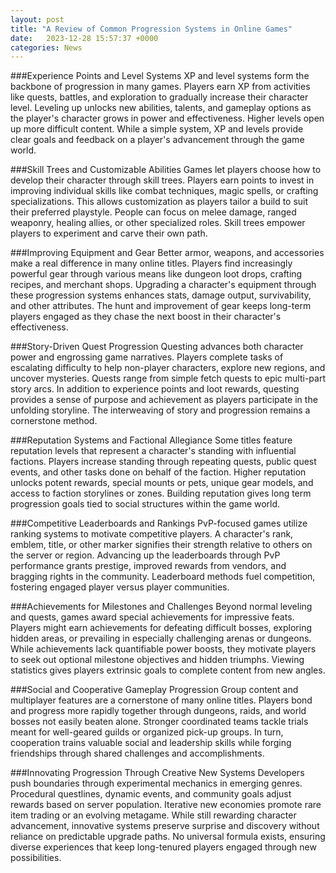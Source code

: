 ```yaml
---
layout: post
title: "A Review of Common Progression Systems in Online Games"
date:   2023-12-28 15:57:37 +0000
categories: News
---
```

###Experience Points and Level Systems
 XP and level systems form the backbone of progression in many games. Players earn XP from activities like quests, battles, and exploration to gradually increase their character level. Leveling up unlocks new abilities, talents, and gameplay options as the player's character grows in power and effectiveness. Higher levels open up more difficult content. While a simple system, XP and levels provide clear goals and feedback on a player's advancement through the game world.

###Skill Trees and Customizable Abilities
Games let players choose how to develop their character through skill trees. Players earn points to invest in improving individual skills like combat techniques, magic spells, or crafting specializations. This allows customization as players tailor a build to suit their preferred playstyle. People can focus on melee damage, ranged weaponry, healing allies, or other specialized roles. Skill trees empower players to experiment and carve their own path.

###Improving Equipment and Gear
Better armor, weapons, and accessories make a real difference in many online titles. Players find increasingly powerful gear through various means like dungeon loot drops, crafting recipes, and merchant shops. Upgrading a character's equipment through these progression systems enhances stats, damage output, survivability, and other attributes. The hunt and improvement of gear keeps long-term players engaged as they chase the next boost in their character's effectiveness.

###Story-Driven Quest Progression
Questing advances both character power and engrossing game narratives. Players complete tasks of escalating difficulty to help non-player characters, explore new regions, and uncover mysteries. Quests range from simple fetch quests to epic multi-part story arcs. In addition to experience points and loot rewards, questing provides a sense of purpose and achievement as players participate in the unfolding storyline. The interweaving of story and progression remains a cornerstone method.

###Reputation Systems and Factional Allegiance
Some titles feature reputation levels that represent a character's standing with influential factions. Players increase standing through repeating quests, public quest events, and other tasks done on behalf of the faction. Higher reputation unlocks potent rewards, special mounts or pets, unique gear models, and access to faction storylines or zones. Building reputation gives long term progression goals tied to social structures within the game world.

###Competitive Leaderboards and Rankings
PvP-focused games utilize ranking systems to motivate competitive players. A character's rank, emblem, title, or other marker signifies their strength relative to others on the server or region. Advancing up the leaderboards through PvP performance grants prestige, improved rewards from vendors, and bragging rights in the community. Leaderboard methods fuel competition, fostering engaged player versus player communities.

###Achievements for Milestones and Challenges
Beyond normal leveling and quests, games award special achievements for impressive feats. Players might earn achievements for defeating difficult bosses, exploring hidden areas, or prevailing in especially challenging arenas or dungeons. While achievements lack quantifiable power boosts, they motivate players to seek out optional milestone objectives and hidden triumphs. Viewing statistics gives players extrinsic goals to complete content from new angles.

###Social and Cooperative Gameplay Progression
Group content and multiplayer features are a cornerstone of many online titles. Players bond and progress more rapidly together through dungeons, raids, and world bosses not easily beaten alone. Stronger coordinated teams tackle trials meant for well-geared guilds or organized pick-up groups. In turn, cooperation trains valuable social and leadership skills while forging friendships through shared challenges and accomplishments.

###Innovating Progression Through Creative New Systems
Developers push boundaries through experimental mechanics in emerging genres. Procedural questlines, dynamic events, and community goals adjust rewards based on server population. Iterative new economies promote rare item trading or an evolving metagame. While still rewarding character advancement, innovative systems preserve surprise and discovery without reliance on predictable upgrade paths. No universal formula exists, ensuring diverse experiences that keep long-tenured players engaged through new possibilities.
